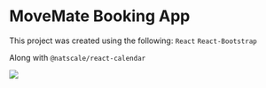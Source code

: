 # MoveMate Booking App
This project was created using the following:
`React`
`React-Bootstrap`

Along with `@natscale/react-calendar`


![](https://media.giphy.com/media/Q1JE0GHS1FxiJk4DnA/giphy.gif)
